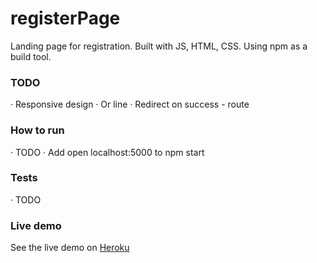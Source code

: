 # registerPage
Landing page for registration. Built with JS, HTML, CSS. Using npm as a build tool.

### TODO

· Responsive design
· Or line
· Redirect on success - route

### How to run
· TODO
· Add open localhost:5000 to npm start

### Tests
· TODO

### Live demo 

See the live demo on [Heroku](https://register-page.herokuapp.com)